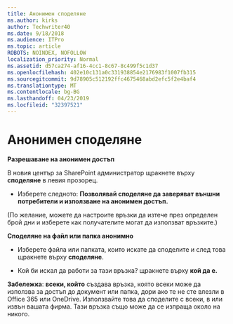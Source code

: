 ```yaml
---
title: Анонимен споделяне
ms.author: kirks
author: Techwriter40
ms.date: 9/18/2018
ms.audience: ITPro
ms.topic: article
ROBOTS: NOINDEX, NOFOLLOW
localization_priority: Normal
ms.assetid: d57ca274-af16-4cc1-8c67-8c499f5c1d37
ms.openlocfilehash: 402e10c131a0c331938854e2176983f1007fb315
ms.sourcegitcommit: 9d78905c512192ffc4675468abd2efc5f2e4baf4
ms.translationtype: MT
ms.contentlocale: bg-BG
ms.lasthandoff: 04/23/2019
ms.locfileid: "32397521"
---
```

# <a name="anonymous-sharing"></a>Анонимен споделяне

 **Разрешаване на анонимен достъп**
  
В новия център за SharePoint администратор щракнете върху **споделяне** в левия прозорец. 
  
- Изберете следното: **Позволявай споделяне да заверяват външни потребители и използване на анонимен достъп.**
  
(По желание, можете да настроите връзки да изтече през определен брой дни и изберете как получателите могат да използват връзките.)
    
 **Споделяне на файл или папка анонимно**
  
- Изберете файла или папката, които искате да споделите и след това щракнете върху **споделяне**. 
    
- Кой би искал да работи за тази връзка? щракнете върху **кой да е.**
  
 **Забележка**: **всеки, който** създава връзка, която всеки може да използва за достъп до документ или папка, дори ако те не сте влезли в Office 365 или OneDrive. Използвайте това да споделите с всеки, в или извън вашата фирма. Тази връзка също може да се изпраща около на никого. 
    

